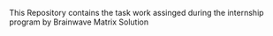 This Repository contains the task work assinged during the internship program by Brainwave Matrix Solution
